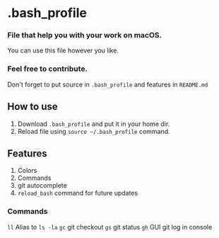 # .bash_profile
### File that help you with your work on macOS.
You can use this file however you like.

### Feel free to contribute.
Don't forget to put source in `.bash_profile` and features in `README.md`

## How to use
1. Download `.bash_profile` and put it in your home dir.
2. Reload file using `source ~/.bash_profile` command.

## Features
1. Colors
2. Commands
3. git autocomplete
4. `reload_bash` command for future updates

### Commands
`ll` Alias to `ls -la`
`gc` git checkout
`gs` git status
`gh` GUI git log in console

